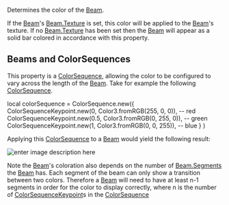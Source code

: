 Determines the color of the [Beam](https://developer.roblox.com/en-us/api-reference/class/Beam).

If the [Beam](https://developer.roblox.com/en-us/api-reference/class/Beam)'s [Beam.Texture](https://developer.roblox.com/en-us/api-reference/property/Beam/Texture) is set, this color will be applied to the [Beam](https://developer.roblox.com/en-us/api-reference/class/Beam)'s texture. If no [Beam.Texture](https://developer.roblox.com/en-us/api-reference/property/Beam/Texture) has been set then the [Beam](https://developer.roblox.com/en-us/api-reference/class/Beam) will appear as a solid bar colored in accordance with this property.

Beams and ColorSequences
------------------------

This property is a [ColorSequence](https://developer.roblox.com/en-us/api-reference/datatype/ColorSequence), allowing the color to be configured to vary across the length of the [Beam](https://developer.roblox.com/en-us/api-reference/class/Beam). Take for example the following [ColorSequence](https://developer.roblox.com/en-us/api-reference/datatype/ColorSequence).

local colorSequence = ColorSequence.new({
	ColorSequenceKeypoint.new(0, Color3.fromRGB(255, 0, 0)), -- red
	ColorSequenceKeypoint.new(0.5, Color3.fromRGB(0, 255, 0)), -- green
	ColorSequenceKeypoint.new(1, Color3.fromRGB(0, 0, 255)), -- blue
	}
)

Applying this [ColorSequence](https://developer.roblox.com/en-us/api-reference/datatype/ColorSequence) to a [Beam](https://developer.roblox.com/en-us/api-reference/class/Beam) would yield the following result:

![enter image description here](https://developer.roblox.com/assets/blt44487f7a1e259ab2/BeamColor.png)

Note the [Beam](https://developer.roblox.com/en-us/api-reference/class/Beam)'s coloration also depends on the number of [Beam.Segments](https://developer.roblox.com/en-us/api-reference/property/Beam/Segments) the [Beam](https://developer.roblox.com/en-us/api-reference/class/Beam) has. Each segment of the beam can only show a transition between two colors. Therefore a [Beam](https://developer.roblox.com/en-us/api-reference/class/Beam) will need to have at least n-1 segments in order for the color to display correctly, where n is the number of [ColorSequenceKeypoint](https://developer.roblox.com/en-us/api-reference/datatype/ColorSequenceKeypoint)s in the [ColorSequence](https://developer.roblox.com/en-us/api-reference/datatype/ColorSequence)